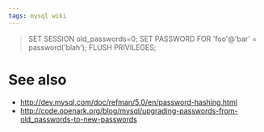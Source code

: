 ```yaml
---
tags: mysql wiki
---
```


> SET SESSION old_passwords=0; SET PASSWORD FOR 'foo'@'bar' = password('blah'); FLUSH PRIVILEGES;

# See also

-   <http://dev.mysql.com/doc/refman/5.0/en/password-hashing.html>
-   <http://code.openark.org/blog/mysql/upgrading-passwords-from-old_passwords-to-new-passwords>
